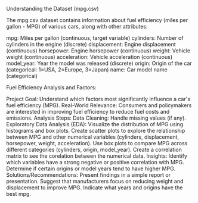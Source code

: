 
Understanding the Dataset (mpg.csv)

The mpg.csv dataset contains information about fuel efficiency (miles per gallon - MPG) of various cars, along with other attributes:

mpg: Miles per gallon (continuous, target variable)
cylinders: Number of cylinders in the engine (discrete)
displacement: Engine displacement (continuous)
horsepower: Engine horsepower (continuous)
weight: Vehicle weight (continuous)
acceleration: Vehicle acceleration (continuous)
model_year: Year the model was released (discrete)
origin: Origin of the car (categorical: 1=USA, 2=Europe, 3=Japan)
name: Car model name (categorical)


Fuel Efficiency Analysis and Factors:

Project Goal: Understand which factors most significantly influence a car's fuel efficiency (MPG).
Real-World Relevance: Consumers and policymakers are interested in improving fuel efficiency to reduce fuel costs and emissions.
Analysis Steps:
Data Cleaning: Handle missing values (if any).
Exploratory Data Analysis (EDA):
Visualize the distribution of MPG using histograms and box plots.
Create scatter plots to explore the relationship between MPG and other numerical variables (cylinders, displacement, horsepower, weight, acceleration).
Use box plots to compare MPG across different categories (cylinders, origin, model_year).
Create a correlation matrix to see the corelation between the numerical data.
Insights:
Identify which variables have a strong negative or positive correlation with MPG.
Determine if certain origins or model years tend to have higher MPG.
Solutions/Recommendations:
Present findings in a simple report or presentation.
Suggest that manufacturers focus on reducing weight and displacement to improve MPG.
Indicate what years and origins have the best mpg.
